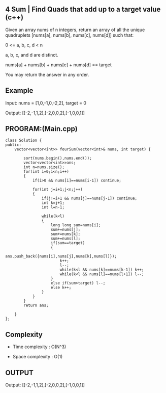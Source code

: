 ## 4 Sum | Find Quads that add up to a target value (c++)

Given an array nums of n integers, return an array of all the unique quadruplets [nums[a], nums[b], nums[c], nums[d]] such that:

0 <= a, b, c, d < n

a, b, c, and d are distinct.

nums[a] + nums[b] + nums[c] + nums[d] == target

You may return the answer in any order.
## Example
Input: nums = [1,0,-1,0,-2,2], target = 0

Output: [[-2,-1,1,2],[-2,0,0,2],[-1,0,0,1]]

## PROGRAM:(Main.cpp)
```
class Solution {
public:
    vector<vector<int>> fourSum(vector<int>& nums, int target) {

        sort(nums.begin(),nums.end());
        vector<vector<int>>ans;
        int n=nums.size();
        for(int i=0;i<n;i++)
        {
            if(i>0 && nums[i]==nums[i-1]) continue;

            for(int j=i+1;j<n;j++)
            {
                if(j!=i+1 && nums[j]==nums[j-1]) continue;
                int k=j+1;
                int l=n-1;

                while(k<l)
                {
                    long long sum=nums[i];
                    sum+=nums[j];
                    sum+=nums[k];
                    sum+=nums[l];
                    if(sum==target)
                    {
                        ans.push_back({nums[i],nums[j],nums[k],nums[l]});
                        k++;
                        l--;
                        while(k<l && nums[k]==nums[k-1]) k++;
                        while(k<l && nums[l]==nums[l+1]) l--;  
                    }
                    else if(sum>target) l--;
                    else k++;
                }
            }
        }
        return ans;
        
    }
};
```
## Complexity
- Time complexity : O(N^3)

- Space complexity : O(1)

## OUTPUT
Output: [[-2,-1,1,2],[-2,0,0,2],[-1,0,0,1]]
